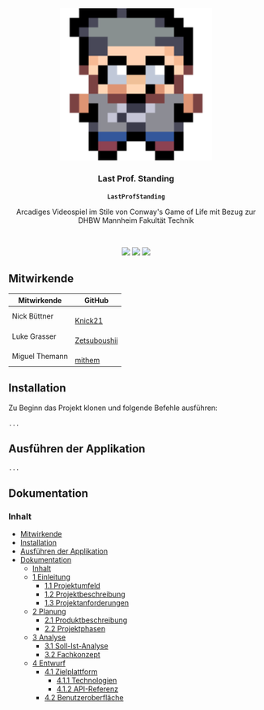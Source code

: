 <p align="center"><br><br><img src="app/src/desktopMain/resources/textures/sprites/kruse.png" width="300" height="300" /></p>

<h3 align="center">Last Prof. Standing</h3>
<p align="center"><strong><code>LastProfStanding</code></strong></p>
<p align="center">Arcadiges Videospiel im Stile von Conway's Game of Life mit Bezug zur DHBW Mannheim Fakultät Technik</p>
<br>
<p align="center">
  <img src="https://img.shields.io/maintenance/yes/2023" />
  <a href="https://github.com/Zetsuboushii/LastProfStanding"><img src="https://img.shields.io/github/package-json/v/zetsuboushii/lastprofstanding?style=flat-square" /></a>
<!-- ALL-CONTRIBUTORS-BADGE:START - Do not remove or modify this section -->
<a href="#contributors-"><img src="https://img.shields.io/github/contributors/Zetsuboushii/LastProfStanding" /></a>
<!-- ALL-CONTRIBUTORS-BADGE:END -->
</p>

## Mitwirkende

| Mitwirkende    | GitHub                                                                                                                                                                                |
|----------------|---------------------------------------------------------------------------------------------------------------------------------------------------------------------------------------|
| Nick Büttner   | <a href="https://github.com/knick21"><img src="https://avatars.githubusercontent.com/u/115408270?v=4" width="150px;" alt=""/><br/>[Knick21](https://github.com/knick21)               |
| Luke Grasser   | <a href="https://github.com/zetsuboushii"><img src="https://avatars.githubusercontent.com/u/65507051?v=4" width="150px;" alt=""/><br/>[Zetsuboushii](https://github.com/zetsuboushii) |
| Miguel Themann | <a href="https://github.com/mithem"><img src="https://avatars.githubusercontent.com/u/41842729?v=4" width="150px;" alt=""/><br/>[mithem](https://github.com/mithem)                   |

## Installation

Zu Beginn das Projekt klonen und folgende Befehle ausführen:

```bash
...
```

## Ausführen der Applikation

```
...
```

## Dokumentation

### Inhalt

<!-- TOC -->

* [Mitwirkende](#mitwirkende)
* [Installation](#installation)
* [Ausführen der Applikation](#ausführen-der-applikation)
* [Dokumentation](#dokumentation)
    * [Inhalt](#inhalt)
    * [1 Einleitung](#1-einleitung)
        * [1.1 Projektumfeld](#11-projektumfeld)
        * [1.2 Projektbeschreibung](#12-projektbeschreibung)
        * [1.3 Projektanforderungen](#13-projektanforderungen)
    * [2 Planung](#2-planung)
        * [2.1 Produktbeschreibung](#21-produktbeschreibung)
        * [2.2 Projektphasen](#22-projektphasen)
    * [3 Analyse](#3-analyse)
        * [3.1 Soll-Ist-Analyse](#31-soll-ist-analyse)
        * [3.2 Fachkonzept](#32-fachkonzept)
    * [4 Entwurf](#4-entwurf)
        * [4.1 Zielplattform](#41-zielplattform)
            * [4.1.1 Technologien](#411-technologien)
            * [4.1.2 API-Referenz](#412-api-referenz)
        * [4.2 Benutzeroberfläche](#42-benutzeroberfläche)

<!-- TOC -->

